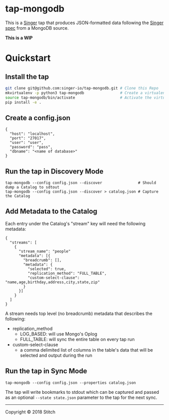 # tap-mongodb

This is a [Singer](https://singer.io) tap that produces JSON-formatted data following the [Singer spec](https://github.com/singer-io/getting-started/blob/master/SPEC.md) from a MongoDB source.

**This is a WIP**

# Quickstart

## Install the tap

```bash
git clone git@github.com:singer-io/tap-mongodb.git # Clone this Repo
mkvirtualenv -p python3 tap-mongodb                # Create a virtualenv
source tap-mongodb/bin/activate                    # Activate the virtualenv
pip install -e .
```

## Create a config.json

```
{
  "host": "localhost",
  "port": "27017",
  "user": "user",
  "password": "pass",
  "dbname": "<name of database>"
}
```

## Run the tap in Discovery Mode

```
tap-mongodb --config config.json --discover                # Should dump a Catalog to sdtout
tap-mongodb --config config.json --discover > catalog.json # Capture the Catalog
```

## Add Metadata to the Catalog

Each entry under the Catalog's "stream" key will need the following metadata:

```
{
  "streams": [
    {
      "stream_name": "people"
      "metadata": [{
        "breadcrumb": [],
        "metadata": {
          "selected": true,
          "replication_method": "FULL_TABLE",
          "custom-select-clause": "name,age,birthday,address,city,state,zip"
        }
      }]
    }
  ]
}
```

A stream needs top level (no breadcrumb) metadata that describes the following:

* replication_method
  * LOG_BASED: will use Mongo's Oplog
  * FULL_TABLE: will sync the entire table on every tap run
* custom-select-clause
  * a comma delimited list of columns in the table's data that will be selected and output during the run


## Run the tap in Sync Mode
```
tap-mongodb --config config.json --properties catalog.json
```

The tap will write bookmarks to stdout which can be captured and passed as an optional `--state state.json` parameter to the tap for the next sync.

---

Copyright &copy; 2018 Stitch

